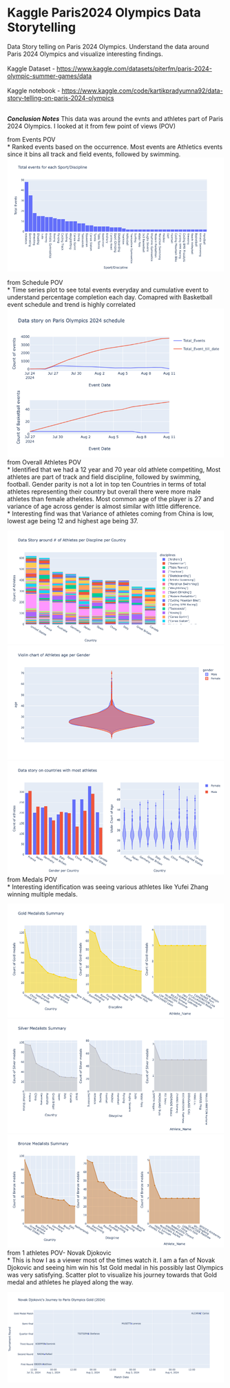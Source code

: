 # Kaggle Paris2024 Olympics Data Storytelling
Data Story telling on Paris 2024 Olympics. Understand the data around Paris 2024 Olympics and visualize interesting findings.<br><br>
Kaggle Dataset - https://www.kaggle.com/datasets/piterfm/paris-2024-olympic-summer-games/data
<br><br>
Kaggle notebook - https://www.kaggle.com/code/kartikpradyumna92/data-story-telling-on-paris-2024-olympics
<br><br>


__*Conclusion Notes*__
This data was around the evnts and athletes part of Paris 2024 Olympics. I looked at it from few point of views (POV)

from Events POV <br>
      *      Ranked events based on the occurrence. Most events are Athletics events since it bins all track and field events, followed by swimming.
![Events histogram ](Paris_2024_Olympics_result_images/events_line_chart.png)      

from Schedule POV<br>
      *      Time series plot to see total events everyday and cumulative event to understand percentage completion each day.
            Comapred with Basketball event schedule and trend is highly correlated
![Schedule line chart](Paris_2024_Olympics_result_images/schedule_line_chart.png)
<br>
from Overall Athletes POV<br>
      *     Identified that we had a 12 year and 70 year old athlete competiting,
            Most athletes are part of track and field discipline, followed by swimming, football.
            Gender parity is not a lot in top ten Countries in terms of total athletes representing their country but overall there were more male athletes than female atheletes.
            Most common age of the player is 27 and variance of age across gender is almost similar with little difference.<br>
      *     Interesting find was that Variance of athletes coming from China is low, lowest age being 12 and highest age being 37.

![Athletes per Discipline per Country](Paris_2024_Olympics_result_images/athletes_per_discipline_per_country.png)
![Violin Chart of age per gender](Paris_2024_Olympics_result_images/violin_chart_athletes_age_per_gender.png)
![Country level data story](Paris_2024_Olympics_result_images/sub_plot_country_level.png)
<br>
from Medals POV<br>
      *     Interesting identification was seeing various athletes like Yufei Zhang winning multiple medals.

![Gold Medalist Summary](Paris_2024_Olympics_result_images/gold_medalists_summary.png)
![Silver Medalist Summary](Paris_2024_Olympics_result_images/silver_medalists_summary.png)
![Bronze Medalist Summary](Paris_2024_Olympics_result_images/bronze_medalists_summary.png)
<br>
from 1 athletes POV- Novak Djokovic<br>
     *      This is how I as a viewer most of the times watch it. I am a fan of Novak Djokovic and seeing him win his 1st Gold medal in his possibly last Olympics was very satisfying.
            Scatter plot to visualize his journey towards that Gold medal and athletes he played along the way.

![Novak Djokovic's Journey to Olympics Gold.](Paris_2024_Olympics_result_images/novak_djokovic_journey.png)

<br>
